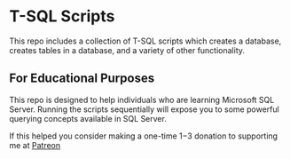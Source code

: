 # T-SQL Scripts

This repo includes a collection of T-SQL scripts which creates a database, creates tables in a database, and a variety of other functionality.

## For Educational Purposes
This repo is designed to help individuals who are learning Microsoft SQL Server.  Running the scripts sequentially will expose you to some powerful querying concepts available in SQL Server.  

If this helped you consider making a one-time $1-$3 donation to supporting me at [Patreon](https://www.patreon.com/aaronwht)
